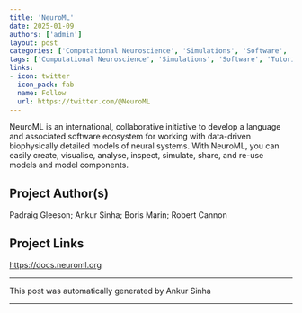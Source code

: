 ```yaml
---
title: 'NeuroML'
date: 2025-01-09
authors: ['admin']
layout: post
categories: ['Computational Neuroscience', 'Simulations', 'Software', 'Tutorials & learning portals']
tags: ['Computational Neuroscience', 'Simulations', 'Software', 'Tutorials & learning portals']
links:
- icon: twitter
  icon_pack: fab
  name: Follow
  url: https://twitter.com/@NeuroML
---
```

NeuroML is an international, collaborative initiative to develop a language and associated software ecosystem for working with data-driven biophysically detailed models of neural systems. With NeuroML, you can easily create, visualise, analyse, inspect, simulate, share, and re-use models and model components.
## Project Author(s)
Padraig Gleeson; Ankur Sinha; Boris Marin; Robert Cannon
## Project Links
https://docs.neuroml.org
***
This post was automatically generated by
Ankur Sinha
***
